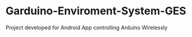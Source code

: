 # Garduino-Enviroment-System-GES
Project developed for Android App controlling Arduino Wirelessly

<img href="https://github.com/Syahiddan/Garduino-Enviroment-System-GES/blob/master/GUI%20PSM/login/login.png" width="250"><img href="https://github.com/Syahiddan/Garduino-Enviroment-System-GES/blob/master/GUI%20PSM/login/login.png" width="250">
